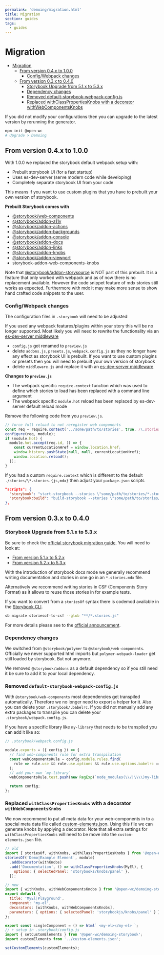 ```yaml
---
permalink: 'demoing/migration.html'
title: Migration
section: guides
tags:
  - guides
---
```


# Migration

- [Migration](#migration)
  - [From version 0.4.x to 1.0.0](#from-version-04x-to-100)
    - [Config/Webpack changes](#configwebpack-changes)
  - [From version 0.3.x to 0.4.0](#from-version-03x-to-040)
    - [Storybook Upgrade from 5.1.x to 5.3.x](#storybook-upgrade-from-51x-to-53x)
    - [Dependency changes](#dependency-changes)
    - [Removed default-storybook-webpack-config.js](#removed-default-storybook-webpack-configjs)
    - [Replaced withClassPropertiesKnobs with a decorator withWebComponentsKnobs](#replaced-withclasspropertiesknobs-with-a-decorator-withwebcomponentsknobs)

If you did not modify your configurations then you can upgrade to the latest version by rerunning the generator.

```bash
npm init @open-wc
# Upgrade > Demoing
```

## From version 0.4.x to 1.0.0

With 1.0.0 we replaced the storybook default webpack setup with:

- Prebuilt storybook UI (for a fast startup)
- Uses es-dev-server (serve modern code while developing)
- Completely separate storybook UI from your code

This means if you want to use custom plugins that you have to prebuilt your own version of storybook.

**Prebuilt Storybook comes with**

- [@storybook/web-components](https://github.com/storybookjs/storybook/tree/next/app/web-components)
- [@storybook/addon-a11y](https://github.com/storybookjs/storybook/tree/next/addons/a11y)
- [@storybook/addon-actions](https://github.com/storybookjs/storybook/tree/next/addons/actions)
- [@storybook/addon-backgrounds](https://github.com/storybookjs/storybook/tree/next/addons/backgrounds)
- [@storybook/addon-console](https://github.com/storybookjs/storybook-addon-console)
- [@storybook/addon-docs](https://github.com/storybookjs/storybook/tree/next/addons/docs)
- [@storybook/addon-links](https://github.com/storybookjs/storybook/tree/next/addons/links)
- [@storybook/addon-knobs](https://github.com/storybookjs/storybook/tree/next/addons/knobs)
- [@storybook/addon-viewport](https://github.com/storybookjs/storybook/tree/next/addons/viewport)
- storybook-addon-web-components-knobs

Note that [@storybook/addon-storysource](https://github.com/storybookjs/storybook/tree/next/addons/storysource) is NOT part of this prebuilt.
It is a feature that only worked with webpack and as of now there is no replacement available.
However the code snippet feature of mdx stories still works as expected.
Furthermore with mdx it may make more sense to show hand crafted code snippets to the user.

### Config/Webpack changes

The configuration files in `.storybook` will need to be adjusted

If you used any webpack features/plugins within your story this will be no longer supported.
Most likely you will need to rewrite the functionality via an [es-dev-server middleware](https://open-wc.org/developing/es-dev-server.html#custom-middlewares-proxy)

- `config.js` got renamed to `preview.js`
- delete `addons.js`, `presets.js`, `webpack.config.js` as they no longer have any effect as storybook UI is prebuilt. If you want to use custom plugins or presets then you will need to prebuilt your own version of storybook
- delete `middleware.js` and replace it with an [es-dev-server middleware](https://open-wc.org/developing/es-dev-server.html#custom-middlewares-proxy)

**Changes to `preview.js`**

- The webpack specific `require.context` function which was used to define which stories to load has been replaced with a command line argument
- The webpack specific `module.hot` reload has been replaced by es-dev-server default reload mode

Remove the following code from you `preview.js`.

```js
// force full reload to not reregister web components
const req = require.context('../some/path/to/stories', true, /\.stories\.(js|mdx)$/);
configure(req, module);
if (module.hot) {
  module.hot.accept(req.id, () => {
    const currentLocationHref = window.location.href;
    window.history.pushState(null, null, currentLocationHref);
    window.location.reload();
  });
}
```

If you had a custom `require.context` which is different to the default `./stories/\*.stories.{js,mdx}` then adjust your `package.json` scripts

```json
"scripts": {
  "storybook": "start-storybook --stories \"some/path/to/stories/*.stories.{js,mdx}\" --node-resolve --watch --open",
  "storybook:build": "build-storybook --stories \"some/path/to/stories/*.stories.{js,mdx}\""
},
```

## From version 0.3.x to 0.4.0

### Storybook Upgrade from 5.1.x to 5.3.x

Be sure to check the [official storybook migration guide](https://github.com/storybookjs/storybook/blob/next/MIGRATION.md).
You will need to look at:

- [From version 5.1.x to 5.2.x](https://github.com/storybookjs/storybook/blob/next/MIGRATION.md#from-version-51x-to-52x)
- [From version 5.2.x to 5.3.x](https://github.com/storybookjs/storybook/blob/next/MIGRATION.md#from-version-52x-to-53x)

With the introduction of storybook docs mode we generally recommend writing documentation and stories in one go in an `*.stories.mdx` file.

Alternatively we recommend writing stories in CSF (Components Story Format) as it allows to reuse those stories in for example tests.

If you want to convert from a `storiesOf` syntax there is codemod available in the [Storybook CLI](https://github.com/storybookjs/storybook/tree/next/lib/cli).

```bash
sb migrate storiesof-to-csf --glob "**/*.stories.js"
```

For more details please see to the [official announcement](https://medium.com/storybookjs/component-story-format-66f4c32366df).

### Dependency changes

We switched from `@storybook/polymer` to `@storybook/web-components`.
Officially we never supported html imports but `polymer-webpack-loader` get still loaded by storybook.
But not anymore.

We removed `@storybook/addons` as a default dependency so if you still need it be sure to add it to your local dependency.

### Removed `default-storybook-webpack-config.js`

With `@storybook/web-components` most dependencies get transpiled automatically.
Therefore we no longer need to export a helper for it.
Also you can delete your `.storybook/.babelrc`.
If you did not manually add any extra packages to transpile you can delete your `.storybook/webpack.config.js`.

If you have a specific library like `my-library` that needs to be transpiled you can add it like so:

```js
// .storybook/webpack.config.js

module.exports = ({ config }) => {
  // find web-components rule for extra transpilation
  const webComponentsRule = config.module.rules.find(
    rule => rule.use && rule.use.options && rule.use.options.babelrc === false,
  );
  // add your own `my-library`
  webComponentsRule.test.push(new RegExp(`node_modules(\\/|\\\\)my-library(.*)\\.js$`));

  return config;
};
```

### Replaced `withClassPropertiesKnobs` with a decorator `withWebComponentsKnobs`

We now recommend to put all meta data for your web-components in to a special meta data file called [custom-elements.json](https://github.com/webcomponents/custom-elements-json).
Using this file we can generate knobs by applying a decorator.
Note that all extra settings for `withClassPropertiesKnobs` will need to be move into the `custom-elements.json` file.

```js
// old
import { storiesOf, withKnobs, withClassPropertiesKnobs } from '@open-wc/demoing-storybook';
storiesOf('Demo|Example Element', module)
  .addDecorator(withKnobs)
  .add('Documentation', () => withClassPropertiesKnobs(MyEl), {
    options: { selectedPanel: 'storybooks/knobs/panel' },
  });

// new
import { withKnobs, withWebComponentsKnobs } from '@open-wc/demoing-storybook';
export default {
  title: 'MyEl|Playground',
  component: 'my-el',
  decorators: [withKnobs, withWebComponentsKnobs],
  parameters: { options: { selectedPanel: 'storybookjs/knobs/panel' } },
};

export const singleComponent = () => html` <my-el></my-el> `;
// + setup in .storybook/config.js
import { setCustomElements } from '@open-wc/demoing-storybook';
import customElements from '../custom-elements.json';

setCustomElements(customElements);
```
